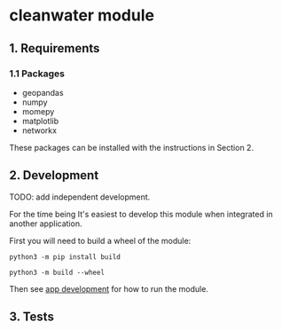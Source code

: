 # cleanwater module

## 1. Requirements

### 1.1 Packages

- geopandas
- numpy
- momepy
- matplotlib
- networkx

These packages can be installed with the instructions in Section 2.


## 2. Development

TODO: add independent development.

For the time being It's easiest to develop this module when integrated in another application. 

First you will need to build a wheel of the module:

```
python3 -m pip install build

python3 -m build --wheel
```

Then see [app development](../cwa_geodorm/README.md#2-development) for how to run the module.


## 3. Tests
